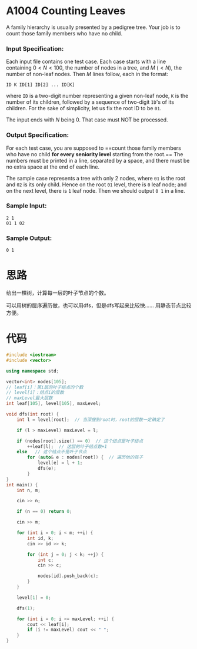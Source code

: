 # A1004 Counting Leaves
A family hierarchy is usually presented by a pedigree tree. Your job is to count those family members who have no child.

### Input Specification:

Each input file contains one test case. Each case starts with a line containing $0<N<100$, the number of nodes in a tree, and $M$ ($<N$), the number of non-leaf nodes. Then $M$ lines follow, each in the format:

    ID K ID[1] ID[2] ... ID[K]


where `ID` is a two-digit number representing a given non-leaf node, `K` is the number of its children, followed by a sequence of two-digit `ID`'s of its children. For the sake of simplicity, let us fix the root ID to be `01`.

The input ends with $N$ being 0. That case must NOT be processed.

### Output Specification:

For each test case, you are supposed to ==count those family members who have no child **for every seniority level** starting from the root.== The numbers must be printed in a line, separated by a space, and there must be no extra space at the end of each line.

The sample case represents a tree with only 2 nodes, where `01` is the root and `02` is its only child. Hence on the root `01` level, there is `0` leaf node; and on the next level, there is `1` leaf node. Then we should output `0 1` in a line.

### Sample Input:

    2 1
    01 1 02


### Sample Output:

    0 1

# 思路

给出一棵树，计算每一层的叶子节点的个数。



可以用树的层序遍历做，也可以用dfs，但是dfs写起来比较快……
 用静态节点比较方便。

# 代码

```cpp
#include <iostream>
#include <vector>

using namespace std;

vector<int> nodes[105];
// leaf[i]：第i层的叶子结点的个数
// level[i]：结点i的层数
// maxLevel最大层数
int leaf[105], level[105], maxLevel;

void dfs(int root) {
    int l = level[root];  // 当深搜到root时，root的层数一定确定了

    if (l > maxLevel) maxLevel = l;

    if (nodes[root].size() == 0)  // 这个结点是叶子结点
        ++leaf[l];  // 这层的叶子结点数+1
    else   // 这个结点不是叶子节点
        for (auto& e : nodes[root]) {  // 遍历他的孩子
            level[e] = l + 1;
            dfs(e);
        }
}
int main() {
    int n, m;

    cin >> n;

    if (n == 0) return 0;

    cin >> m;

    for (int i = 0; i < m; ++i) {
        int id, k;
        cin >> id >> k;

        for (int j = 0; j < k; ++j) {
            int c;
            cin >> c;

            nodes[id].push_back(c);
        }
    }

    level[1] = 0;

    dfs(1);

    for (int i = 0; i <= maxLevel; ++i) {
        cout << leaf[i];
        if (i != maxLevel) cout << " ";
    }
}
```

